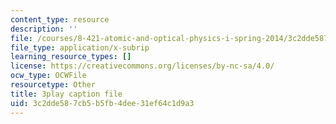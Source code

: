 ```yaml
---
content_type: resource
description: ''
file: /courses/8-421-atomic-and-optical-physics-i-spring-2014/3c2dde587cb5b5fb4dee31ef64c1d9a3_hUVfj1XktGI.srt
file_type: application/x-subrip
learning_resource_types: []
license: https://creativecommons.org/licenses/by-nc-sa/4.0/
ocw_type: OCWFile
resourcetype: Other
title: 3play caption file
uid: 3c2dde58-7cb5-b5fb-4dee-31ef64c1d9a3
---
```

